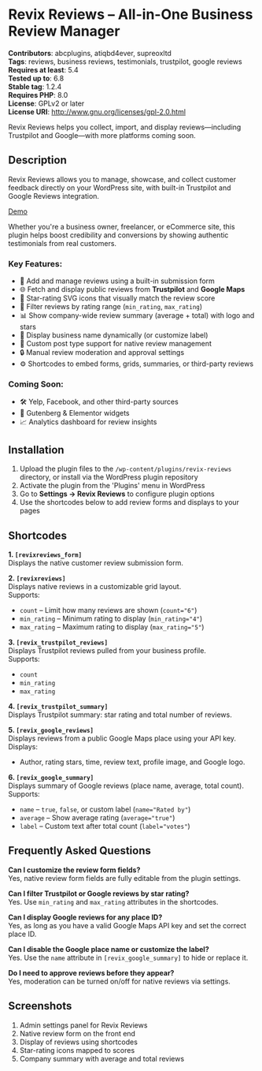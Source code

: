 # Revix Reviews – All-in-One Business Review Manager

**Contributors**: abcplugins, atiqbd4ever, supreoxltd  
**Tags**: reviews, business reviews, testimonials, trustpilot, google reviews  
**Requires at least**: 5.4  
**Tested up to**: 6.8  
**Stable tag**: 1.2.4  
**Requires PHP**: 8.0  
**License**: GPLv2 or later  
**License URI**: http://www.gnu.org/licenses/gpl-2.0.html  

Revix Reviews helps you collect, import, and display reviews—including Trustpilot and Google—with more platforms coming soon.

## Description

Revix Reviews allows you to manage, showcase, and collect customer feedback directly on your WordPress site, with built-in Trustpilot and Google Reviews integration.


[Demo](https://revixreviews.com/demo/)

Whether you're a business owner, freelancer, or eCommerce site, this plugin helps boost credibility and conversions by showing authentic testimonials from real customers.

### Key Features:

- 📝 Add and manage reviews using a built-in submission form
- 🌐 Fetch and display public reviews from **Trustpilot** and **Google Maps**
- 🌟 Star-rating SVG icons that visually match the review score
- 🎯 Filter reviews by rating range (`min_rating`, `max_rating`)
- 📊 Show company-wide review summary (average + total) with logo and stars
- 🔎 Display business name dynamically (or customize label)
- 📎 Custom post type support for native review management
- 🔒 Manual review moderation and approval settings
- ⚙️ Shortcodes to embed forms, grids, summaries, or third-party reviews

### Coming Soon:
- 🛠️ Yelp, Facebook, and other third-party sources
- 🎨 Gutenberg & Elementor widgets
- 📈 Analytics dashboard for review insights

## Installation

1. Upload the plugin files to the `/wp-content/plugins/revix-reviews` directory, or install via the WordPress plugin repository
2. Activate the plugin from the 'Plugins' menu in WordPress
3. Go to **Settings → Revix Reviews** to configure plugin options
4. Use the shortcodes below to add review forms and displays to your pages

## Shortcodes

**1. `[revixreviews_form]`**  
Displays the native customer review submission form.

**2. `[revixreviews]`**  
Displays native reviews in a customizable grid layout.  
Supports:
- `count` – Limit how many reviews are shown (`count="6"`)
- `min_rating` – Minimum rating to display (`min_rating="4"`)
- `max_rating` – Maximum rating to display (`max_rating="5"`)

**3. `[revix_trustpilot_reviews]`**  
Displays Trustpilot reviews pulled from your business profile.  
Supports:
- `count`
- `min_rating`
- `max_rating`

**4. `[revix_trustpilot_summary]`**  
Displays Trustpilot summary: star rating and total number of reviews.

**5. `[revix_google_reviews]`**  
Displays reviews from a public Google Maps place using your API key.  
Displays:
- Author, rating stars, time, review text, profile image, and Google logo.

**6. `[revix_google_summary]`**  
Displays summary of Google reviews (place name, average, total count).  
Supports:
- `name` – `true`, `false`, or custom label (`name="Rated by"`)
- `average` – Show average rating (`average="true"`)
- `label` – Custom text after total count (`label="votes"`)

## Frequently Asked Questions

**Can I customize the review form fields?**  
Yes, native review form fields are fully editable from the plugin settings.

**Can I filter Trustpilot or Google reviews by star rating?**  
Yes. Use `min_rating` and `max_rating` attributes in the shortcodes.

**Can I display Google reviews for any place ID?**  
Yes, as long as you have a valid Google Maps API key and set the correct place ID.

**Can I disable the Google place name or customize the label?**  
Yes. Use the `name` attribute in `[revix_google_summary]` to hide or replace it.

**Do I need to approve reviews before they appear?**  
Yes, moderation can be turned on/off for native reviews via settings.

## Screenshots

1. Admin settings panel for Revix Reviews
2. Native review form on the front end
3. Display of reviews using shortcodes
4. Star-rating icons mapped to scores
5. Company summary with average and total reviews
